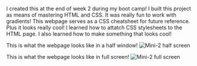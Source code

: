 I created this at the end of week 2 during my boot camp! 
I built this project as means of mastering HTML and CSS. It was really fun to work with gradients! 
This webpage serves as a CSS cheatsheet for future reference. Plus it looks really cool!
I learned how to attatch CSS stylesheets to the HTML page. I also learned how to make something that looks cool! 

This is what the webpage looks like in a half window!
![Mini-2 half screen](https://github.com/lelisiario/Mini-2/assets/69616219/aa5ad720-5d25-401a-ae24-574e6ed9d3d9)

This is what the webpage looks like in full screen!
![Mini-2 full screen](https://github.com/lelisiario/Mini-2/assets/69616219/bbfd5c11-e3b2-4ccc-894f-722fe48d4f47)

